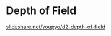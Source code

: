 # Depth of Field

[slideshare.net/youpyo/d2-depth-of-field](https://www.slideshare.net/youpyo/d2-depth-of-field)